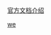 [官方文档介绍](https://developer.aliyun.com/profile/7cqhdxtuiehao?spm=a2c6h.12873639.0.0.49a740c97zyr2L)

[we](https://developer.aliyun.com/article/551644?spm=a2c6h.13262185.0.0.14965cdeihh1Vs)